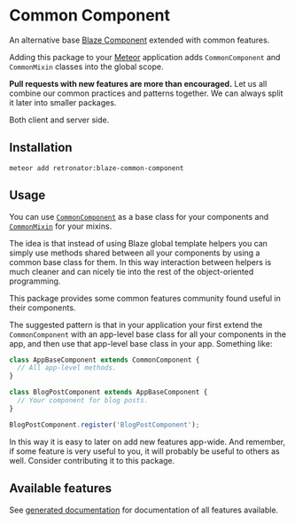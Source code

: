 Common Component
================

An alternative base [Blaze Component](https://github.com/peerlibrary/meteor-blaze-components)
extended with common features.

Adding this package to your [Meteor](http://www.meteor.com/) application adds `CommonComponent` and
`CommonMixin` classes into the global scope.

**Pull requests with new features are more than encouraged.** Let us all combine our common practices and
patterns together. We can always split it later into smaller packages.

Both client and server side.

Installation
------------

```
meteor add retronator:blaze-common-component
```

Usage
-----

You can use [`CommonComponent`](https://peerlibrary.github.io/meteor-blaze-common-component/class/CommonComponent.html)
as a base class for your components and
[`CommonMixin`](https://peerlibrary.github.io/meteor-blaze-common-component/class/CommonMixin.html) for your mixins.

The idea is that instead of using Blaze global template helpers you can simply use methods shared
between all your components by using a common base class for them. In this way interaction between
helpers is much cleaner and can nicely tie into the rest of the object-oriented programming.

This package provides some common features community found useful in their components.

The suggested pattern is that in your application your first extend the `CommonComponent` with an app-level
base class for all your components in the app, and then use that app-level base class in your app. Something
like:

```javascript
class AppBaseComponent extends CommonComponent {
  // All app-level methods.
}

class BlogPostComponent extends AppBaseComponent {
  // Your component for blog posts.
}

BlogPostComponent.register('BlogPostComponent');
```

In this way it is easy to later on add new features app-wide. And remember, if some feature is very
useful to you, it will probably be useful to others as well. Consider contributing it to this package.

Available features
------------------

See [generated documentation](https://peerlibrary.github.io/meteor-blaze-common-component/) for documentation
of all features available.
